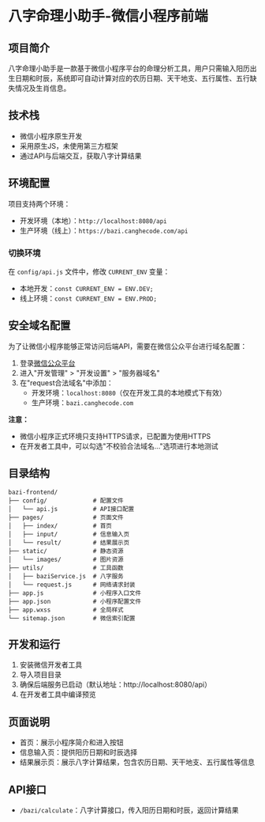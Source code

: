 # 八字命理小助手-微信小程序前端

## 项目简介

八字命理小助手是一款基于微信小程序平台的命理分析工具，用户只需输入阳历出生日期和时辰，系统即可自动计算对应的农历日期、天干地支、五行属性、五行缺失情况及生肖信息。

## 技术栈

- 微信小程序原生开发
- 采用原生JS，未使用第三方框架
- 通过API与后端交互，获取八字计算结果

## 环境配置

项目支持两个环境：
- 开发环境（本地）：`http://localhost:8080/api`
- 生产环境（线上）：`https://bazi.canghecode.com/api`

### 切换环境

在 `config/api.js` 文件中，修改 `CURRENT_ENV` 变量：
- 本地开发：`const CURRENT_ENV = ENV.DEV;`
- 线上环境：`const CURRENT_ENV = ENV.PROD;`

## 安全域名配置

为了让微信小程序能够正常访问后端API，需要在微信公众平台进行域名配置：

1. 登录[微信公众平台](https://mp.weixin.qq.com/)
2. 进入"开发管理" > "开发设置" > "服务器域名"
3. 在"request合法域名"中添加：
   - 开发环境：`localhost:8080`（仅在开发工具的本地模式下有效）
   - 生产环境：`bazi.canghecode.com`

**注意：** 
- 微信小程序正式环境只支持HTTPS请求，已配置为使用HTTPS
- 在开发者工具中，可以勾选"不校验合法域名..."选项进行本地测试

## 目录结构

```
bazi-frontend/
├── config/             # 配置文件
│   └── api.js          # API接口配置
├── pages/              # 页面文件
│   ├── index/          # 首页
│   ├── input/          # 信息输入页
│   └── result/         # 结果展示页
├── static/             # 静态资源
│   └── images/         # 图片资源
├── utils/              # 工具函数
│   ├── baziService.js  # 八字服务
│   └── request.js      # 网络请求封装
├── app.js              # 小程序入口文件
├── app.json            # 小程序配置文件
├── app.wxss            # 全局样式
└── sitemap.json        # 微信索引配置
```

## 开发和运行

1. 安装微信开发者工具
2. 导入项目目录
3. 确保后端服务已启动（默认地址：http://localhost:8080/api）
4. 在开发者工具中编译预览

## 页面说明

- 首页：展示小程序简介和进入按钮
- 信息输入页：提供阳历日期和时辰选择
- 结果展示页：展示八字计算结果，包含农历日期、天干地支、五行属性等信息

## API接口

- `/bazi/calculate`：八字计算接口，传入阳历日期和时辰，返回计算结果 